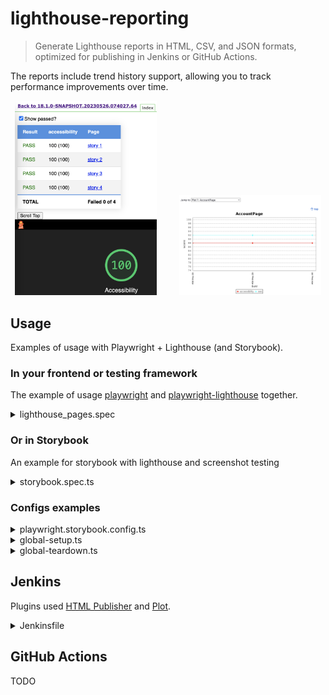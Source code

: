 # lighthouse-reporting

> Generate Lighthouse reports in HTML, CSV, and JSON formats, optimized for publishing in Jenkins or GitHub Actions.

The reports include trend history support, allowing you to track performance improvements over time.

<p align="center">
  <img alt="HTML" src="./docs/html_report.png" width="45%">
&nbsp; &nbsp; &nbsp; &nbsp;
  <img alt="Plot" src="./docs/plot_report.png" width="45%">
</p>

## Usage

Examples of usage with Playwright + Lighthouse (and Storybook).

### In your frontend or testing framework
The example of usage [playwright](https://github.com/microsoft/playwright) and [playwright-lighthouse](https://github.com/abhinaba-ghosh/playwright-lighthouse) together.

<details>
  <summary>lighthouse_pages.spec</summary>

```ts
import path from 'path'
import { playAudit } from 'playwright-lighthouse'
import { playwrightLighthouseTest, getScores, writeCsvResult, writeHtmlListEntryWithRetry, LighthouseResult } from 'lighthouse-reporting'
import { MyPage1 } from '../../pages/my-page-1.page.js'
import { MyPage2 } from '../../pages/my-page-1.page.js'

playwrightLighthouseTest.setTimeout(60000)
const reportDir = path.join(process.cwd(), 'lighthouse')
const htmlFilePath = path.join(reportDir, 'index.html')

const swimlanes = ['performance']
const lighthousePages = [
    { name: 'MyPage1', po: MyPage1, thresholds: { performance: 80, accessibility: 88, seo: 92 }, swimlanes },
    { name: 'MyPage2', po: MyPage2, thresholds: { performance: 90, accessibility: 100, seo: 90 }, swimlanes },
]

lighthousePages.forEach(({ name, po, thresholds, swimlanes }) => {
    playwrightLighthouseTest(name, async ({ port, baseURL }) => {
        const onlyCategories = ['accessibility', 'seo', 'performance']

        const result: LighthouseResult = await playAudit({
            url: baseURL + po.getPath('123'),
            port,
            thresholds,
            reports: {
                formats: {
                    html: true,
                },
                name,
                directory: reportDir,
            },
            opts: {
                onlyCategories,
                screenEmulation: { disabled: true },
            },
            disableLogs: true,
            ignoreError: true,
        })

        const scores = getScores(result)
        await writeCsvResult(reportDir, name, scores, thresholds, swimlanes)
        await writeHtmlListEntryWithRetry(htmlFilePath, name, scores, thresholds, result.comparisonError)

        if (result.comparisonError) {
            throw new Error(result.comparisonError)
        }
    })
})
```

</details>

### Or in Storybook

An example for storybook with lighthouse and screenshot testing

<details>
  <summary>storybook.spec.ts</summary>

```ts
import path from 'path'
import { BrowserContext } from '@playwright/test'
import { playAudit } from 'playwright-lighthouse'
import {
    playwrightLighthouseTest,
    getScores,
    writeCsvResult,
    writeHtmlListEntryWithRetry,
    LighthouseResult,
    StorybookIndexStory,
    storybookPlaywright,
    writeScoresToJson
} from 'lighthouse-reporting'

playwrightLighthouseTest.setTimeout(60000)
const lhScoresDir = path.join(process.cwd(), process.env.LH_SCORES_DIR || 'lh-scores')
const reportDir = path.join(process.cwd(), process.env.LH_REPORT_DIR || 'lighthouse')
const htmlFilePath = path.join(reportDir, 'index.html')

// use stories.json instead of index.json for storybook v6
// make sure to set buildStoriesJson to true in storybook main.js feature section
const stories = storybookPlaywright.getStories('./storybook-static/index.json', (story) => {
    // skip docs, etc
    if (story.type !== 'story') {
        return false
    }
    // only include stories with test tag
    if (!story.tags.includes('test')) {
        return false
    }
    return true
})

stories.forEach((story) => {
    playwrightLighthouseTest(`${story.title} - ${story.name}`, async ({ context, port, baseURL }) => {
        await runLighthouse(story, context, port, baseURL)
        await storybookPlaywright.captureScreenshot(story, context)
    })
})

const runLighthouse = async (story: StorybookIndexStory, context: BrowserContext, port: number, baseURL?: string) => {
    const onlyCategories = ['accessibility']
    const thresholds = { accessibility: 100 }
    const name = story.id

    const page = context.pages()[0]
    await page.goto(`/iframe.html?id=${story.id}`)

    const result: LighthouseResult = await playAudit({
        url: baseURL + `/iframe.html?id=${story.id}`,
        port,
        thresholds,
        reports: {
            formats: {
                html: true,
            },
            name,
            directory: reportDir,
        },
        opts: {
            onlyCategories,
            screenEmulation: { disabled: true },
        },
        disableLogs: true,
        ignoreError: true,
    })

    const scores = getScores(result)
    await writeCsvResult(reportDir, name, scores, thresholds)
    await writeHtmlListEntryWithRetry(htmlFilePath, name, scores, thresholds, result.comparisonError)
    // write score results in JSON, allows generating the Average csv report
    await writeScoresToJson(lhScoresDir, name, scores, result)
}
```

</details>

### Configs examples

<details>
  <summary>playwright.storybook.config.ts</summary>

```ts
import { PlaywrightTestConfig } from '@playwright/test'

const baseURL = 'http://127.0.0.1:6009'
// process.env.LH_REPORT_DIR = 'lighthouse-storybook' // adjust lighthouse output folder if required
// process.env.LH_SCORES_DIR = 'lh-scores' // to write and store scores in json format or write average report


const config: PlaywrightTestConfig = {
    use: {
        viewport: { width: 1280, height: 820 },
        ignoreHTTPSErrors: true,
        acceptDownloads: false,
        trace: 'off',
        baseURL,
        screenshot: { mode: 'off' },
    },
    projects: [
        {
            name: 'chromium',
            use: {
                browserName: 'chromium',
                launchOptions: { args: ['--disable-gpu'] },
            },
            retries: 0,
        },
    ],
    expect: { toMatchSnapshot: { threshold: 0.2 } },
    reporter: 'line',
    testDir: 'test/storybook',
    testMatch: '*.spec.ts',
    fullyParallel: true,
    globalSetup: './src/global-setup.ts',
    globalTeardown: './src/global-teardown.ts',
    forbidOnly: true,
    webServer: [
        {
            command: 'npx http-server ./storybook-static --port 6009 --silent',
            url: `${baseURL}/index.json`,
            timeout: 15 * 1000,
            reuseExistingServer: false,
            ignoreHTTPSErrors: true,
        },
    ],
}
export default config
```

</details>

<details>
  <summary>global-setup.ts</summary>

```ts
import { lighthouseSetup } from 'lighthouse-reporting'

async function globalSetup() {
    await lighthouseSetup()
}

export default globalSetup
```

</details>

<details>
  <summary>global-teardown.ts</summary>

```ts
import { lighthousePlaywrightTeardown, buildAverageCsv } from 'lighthouse-reporting'

const lhScoresDir = path.join(process.cwd(), process.env.LH_SCORES_DIR || 'lh-scores')
const reportDir = path.join(process.cwd(), 'lighthouse')

async function globalTeardown() {
    await lighthousePlaywrightTeardown()
    await buildAverageCsv(lhScoresDir, reportDir)
}

export default globalTeardown
```

</details>

## Jenkins

Plugins used [HTML Publisher](https://plugins.jenkins.io/htmlpublisher/) and [Plot](https://plugins.jenkins.io/plot/).

<details>
  <summary>Jenkinsfile</summary>

```
stage('Lighthouse') {
    steps {
        # run playwright-lighthouse tests
    }

    post {
        always {
            # html report per build
            publishHTML(target: [
                reportName           : 'Lighthouse',
                reportDir            : "$WORKSPACE/lighthouse",
                reportFiles          : 'index.html',
                keepAll              : true,
                alwaysLinkToLastBuild: true,
                allowMissing         : false
            ])

            # csv trend history report
            script {
                csvFiles = findFiles(glob: 'lighthouse/*.csv')
                for (csvFile in csvFiles) {
                    filePath = "${csvFile}"
                    plot(csvFileName: filePath.substring(filePath.lastIndexOf("/") + 1),
                        csvSeries: [[displayTableFlag: false, exclusionValues: '', file: filePath, inclusionFlag: 'OFF', url: '']],
                        exclZero: true,
                        group: 'my app',
                        numBuilds: '100',
                        style: 'line',
                        title: filePath.substring(filePath.lastIndexOf("/") + 1, filePath.indexOf(".")),
                        yaxis: 'score',
                        yaxisMaximum: '101',
                        yaxisMinimum: '15') # adjust scale
                }
            }
        }
    }
}
```

</details>

## GitHub Actions

TODO
